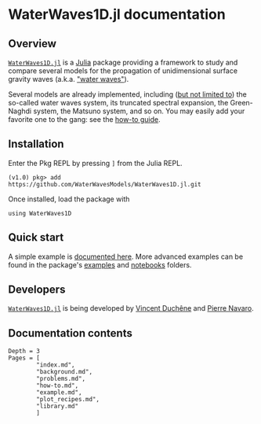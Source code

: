 # WaterWaves1D.jl documentation



## Overview

[`WaterWaves1D.jl`](https://github.com/WaterWavesModels/WaterWaves1D.jl/) is a [Julia](https://julialang.org/) package providing a framework to study and compare several models for the propagation of unidimensional surface gravity waves (a.k.a. ["water waves"](background.md#Water-waves)).

Several models are already implemented, including ([but not limited to](background.md#Models)) the so-called water waves system, its truncated spectral expansion, the Green-Naghdi system, the Matsuno system, and so on. You may easily add your favorite one to the gang: see the [how-to guide](how-to.md#build-your-model).

## Installation

Enter the Pkg REPL by pressing `]` from the Julia REPL.
~~~
(v1.0) pkg> add https://github.com/WaterWavesModels/WaterWaves1D.jl.git
~~~

Once installed, load the package with
```@repl
using WaterWaves1D
```

## Quick start

A simple example is [documented here](example.md). More advanced examples can be found in the package's [examples](https://github.com/WaterWavesModels/WaterWaves1D.jl/tree/master/examples) and [notebooks](https://github.com/WaterWavesModels/WaterWaves1D.jl/tree/master/notebooks) folders.


## Developers

[`WaterWaves1D.jl`](https://github.com/WaterWavesModels/WaterWaves1D.jl/) is being developed by [Vincent Duchêne](https://perso.univ-rennes1.fr/vincent.duchene/) and [Pierre Navaro](https://github.com/pnavaro).

## Documentation contents

```@contents
Depth = 3
Pages = [
        "index.md",
        "background.md",
        "problems.md",
        "how-to.md",
        "example.md",
        "plot_recipes.md",
        "library.md"
        ]
```
